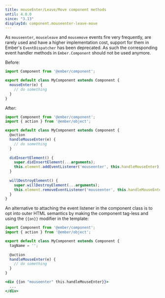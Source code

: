 ```yaml
---
title: mouseEnter/Leave/Move component methods
until: 4.0.0
since: "3.13"
displayId: component.mouseenter-leave-move
---
```



As `mouseenter`, `mouseleave` and `mousemove` events fire very frequently, are rarely used and have a higher
implementation cost, support for them in Ember's `EventDispatcher` has been deprecated. As such the corresponding
event handler methods in `Ember.Component` should not be used anymore.

Before:

```js
import Component from '@ember/component';

export default class MyComponent extends Component {
  mouseEnter(e) {
    // do something
  }
}
```

After:

```js
import Component from '@ember/component';
import { action } from '@ember/object';

export default class MyComponent extends Component {
  @action
  handleMouseEnter(e) {
    // do something
  }
  
  didInsertElement() {
    super.didInsertElement(...arguments);
    this.element.addEventListener('mouseenter', this.handleMouseEnter);
  }
  
  willDestroyElement() {
    super.willDestroyElement(...arguments);
    this.element.removeEventListener('mouseenter', this.handleMouseEnter);
  }
}
```

An alternative to attaching the event listener in the component class is to opt into outer HTML semantics by making the
component tag-less and using the `{{on}}` modifier in the template:

```js
import Component from '@ember/component';
import { action } from '@ember/object';

export default class MyComponent extends Component {
  tagName = '';
  
  @action
  handleMouseEnter(e) {
    // do something
  }
}
```

```handlebars
<div {{on "mouseenter" this.handleMouseEnter}}>
  ...
</div>
```
